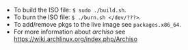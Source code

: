 - To build the ISO file: `$ sudo ./build.sh`.
- To burn the ISO file: `$ ./burn.sh </dev/???>`.
- To add/remove pkgs to the live image see `packages.x86_64`.
- For more information about _archiso_ see https://wiki.archlinux.org/index.php/Archiso
